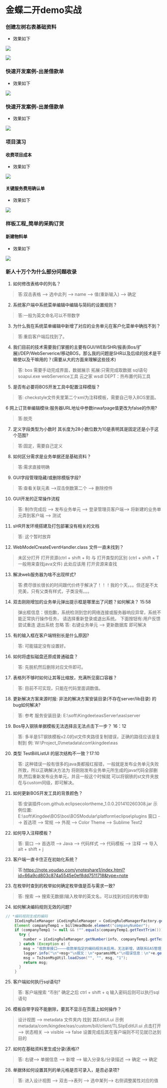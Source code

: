 # 金蝶二开demo实战

### 创建左树右表基础资料

+ 效果如下

![](aResourse/Images/1.png)

![](aResourse/Images/2.png)

### 快速开发案例-出差借款单

+ 效果如下

![](aResourse/Images/3.png)

### 快速开发案例-出差借款单

+ 效果如下

![](aResourse/Images/4.png)
### 项目演习

#### 收费项目成本

+ 效果如下

![](aResourse/Images/5.png)

#### 关键服务费用确认单

+ 效果如下

![](aResourse/Images/6.png)

### 样板工程_简单的采购订货

#### 新建物料单

+ 效果如下

![](aResourse/Images/7.png)




### 新人十万个为什么部分问题收录

1. 如何修改表格中的列名？

> 答:双击表格 --> 选中此列 --> name --> 值(重新输入) --> 确定

2. 系统客户端中系统菜单编辑中编辑与简码的设置规则？

> 答:一般为英文命名可以不带数字

3. 为什么我在系统菜单编辑中新增了对应的业务单元在客户化菜单中确找不到？

> 答:重启客户端后找到了。

4. 我们目前的技术需要我们掌握的主要有GUI/WEB/SHR/报表(Bos/扩展)/DEP/WebServerice/移动BOS，那么我的问题是SHR以及后续的技术是干嘛使以及干嘛用的？(需要从大的方面来理解这些技术)

> 答: bos 需要手动完成界面，数据展示
	拓展:只需完成取数据 sql语句
	soapui.exe webServerice工具
	云之家 wsdl
	DEPT：热布置代码工具
	
5. 是否有必要将BOS开发工具中配置注释模版？

> 答: checkstyle文件夹里第二个xml为注释模板，需要自己导入BOS里面。

6 网上订货单编辑模块:服务器URL地址中参数inwafpage值更改为false的作用? 

> 答:脱壳

7. 定义字段类型为小数时 其长度为28小数位数为10是表明其是固定还是小于这个范围? 

> 答:固定，需要自己定义

8. 如何区分需求是业务单据还是基础资料？

> 答:需求直接明确

9. GUI字段管理隐藏/或删除模版字段?

> 答:查看关联元素 -->双击倒数第二个 --> 删除控件

10. GUI开发的正常操作流程

> 答: 制作完成后 --> 发布业务单元 --> 登录管理员客户端--> 将新建的业务单元弄到客户端 --> 测试

11. sHR开发环境搭建及打包部署没有相关的文档

> 答: 这个暂时放弃

12. WebModelCreateEventHandler.class 文件一直未找到？

> 未区分打开 打开资源(ctrl + shift + R) 与 打开类型的区别
>(ctrl + shift + T 一般用来查找java文件) 此处应该用 打开资源来查找

13. 解决web服务器为啥不出现样式?

> 答:费尽很长很长的时间跟代价终于解决了！！！我的个天。。。但还是不太完美，只有父类有样式，子类没有。。。

14. 双击刚刚增加的业务单元弹出提示框是哪里出了问题？如何解决？ 15:58

> 弹出框信息：很抱歉，系统检测到您的网络连接或服务器响应异常，系统不能正常执行操作任务，
> 请选择重新登录或退出系统。
> 下面按钮有:用户反馈 尝试重连 退出系统 忽略
> 答: 右键业务单元 --> 更新数据库 即可解决

15. 有的输入框在客户端特别长是什么原因?

> 答: 可能锚定没有设置好。

16. 如何将虚拟磁盘还原成普通磁盘？

> 答: 先脱机然后删除对应文件即可。

17. 表格列不够时如何让其等比缩放，充满所见窗口容器？

> 答: 目前不可实现，只能在代码里面调数值。

18. 更新解决方案来源时报: 非法的解决方案安装目录(不存在server/lib目录) 的bug如何解决?

> 答: 参考 服务安装目录: E:\soft\Kingdee\easServer\eas\server

19. Bos导入钢铁单据模板无法选择且无法点击下一步？ 16：12

> 答: 多半是ST钢铁模板v2.0的st文件夹路径复制错误，正确的路径应该是复制到 例: W:\Project_0\metadata\com\kingdee\eas

20. 类型 TestBillListUI 的层次结构不一致？17:10

> 答: 这种错误一般有很多的java类都报红报错，一般就是发布业务单元失败所致，所以正确解决方法为
> 将刚刚发布业务单元所生成的java代码全部删除,然后重新发布业务单元，并且一般这个时候就
> 可以将钢铁的st文件夹放在与custom同级，即可解决。

21. 如何更新BOS开发工具的背景颜色？

> 答:安装插件com.github.eclipsecolortheme_1.0.0.201410260308.jar
> 示例位置: E:\soft\Kingdee\BOS\bos\BOSModular\platform\eclipse\plugins
> 窗口 --> 首选项 --> 常规 --> 外观 --> Color Theme --> Sublime Text2

22. 如何导入注释模板？

> 答: 窗口 --> 首选项 --> Java --> 代码样式 --> 代码模板 --> 注释 --> 导入 alt + shift + j

23. 客户端一直卡住正在初始化系统？

> 答:https://note.youdao.com/ynoteshare1/index.html?id=66a9cd803c874a5545e0ef8dd7511718&type=note

23. 在枚举时查到的枚举如何确定枚举值是否与需求一致?

> 答: 搜索 --> 搜索无数据(输入枚举的英文名，可以找到对应的枚举值)

24. 如何解决编码规则无效的问题?

```Java
// *编码规则生成的编码
    ICodingRuleManager iCodingRuleManager = CodingRuleManagerFactory.getLocalInstance(ctx);
    Element companyTemp1 = billHeadNode.element("companyNumber");
    if (companyTemp1 != null && !"".equals(companyTemp1.getTextTrim())) {
      try {
        number = iCodingRuleManager.getNumber(info, companyTemp1.getTextTrim());
      } catch (Exception e) {
        msg = "收款单接口————收款单指定的编码规则未启用，无法新增，请联系EAS管理员进行启用！";
        logger.info("\n"+msg+"\n报文：\n"+paramsXML+"\n错误信息：\n"+e.getMessage());
        msg = ToJsonMsgUtil.loadJson("", "", msg, "1");
        return msg;
      }
    }
```

25. 客户端如何执行sql语句?

> 答: 客户端搜索 “币别” 确定之后 ctrl + shift + q 输入密码后则可以执行sql语句

26. 模板自带字段不能删除，要其不显示在页面上如何操作？

> 设计视图 --> metadata 文件夹内 找到 其EditUI.ui
> 示例 metadata/com/kingdee/eas/custom/bill/client/TLSlipEditUI.ui
> 点击打开 --> 状态相关 --> visible --> false
> 设置完成后其在客户端则不可见就已达到目的

27. 如何在基础资料里生成分录(表格)?

> 答: 右键--> 单据信息 --> 新增 --> 输入分录名/分录描述 --> 确定 --> 确定

28. 单据体如何设置其列的单元格是否可录入，是否必录项?

> 答: 进入设计视图 --> 双击-->表列 --> 选中某列--> 右侧调整属性对应的值

